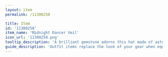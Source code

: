 ```yaml
---
layout: item
permalink: /11300258

title: Item
id: '11300258'
item_name: 'Midnight Dancer Veil'
icon_url: '11300258.png'
tooltip_description: 'A brilliant gemstone adorns this hat made of astonishingly soft fabric.'
guide_description: 'Outfit items replace the look of your gear when equipped.'
---
```

